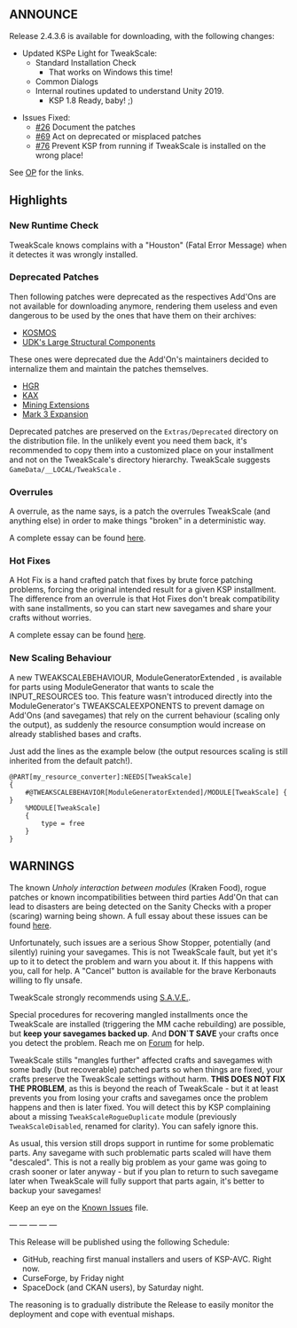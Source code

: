 ## ANNOUNCE

Release 2.4.3.6 is available for downloading, with the following changes:

+ Updated KSPe Light for TweakScale:
	+ Standard Installation Check
		- That works on Windows this time!
	+ Common Dialogs
	+ Internal routines updated to understand Unity 2019. 
		- KSP 1.8 Ready, baby! ;)
* Issues Fixed:
	+ [#26](https://github.com/net-lisias-ksp/TweakScale/issues/26) Document the patches
	+ [#69](https://github.com/net-lisias-ksp/TweakScale/issues/69) Act on deprecated or misplaced patches
	+ [#76](https://github.com/net-lisias-ksp/TweakScale/issues/76) Prevent KSP from running if TweakScale is installed on the wrong place!

See [OP](https://forum.kerbalspaceprogram.com/index.php?/topic/179030-*) for the links.

## Highlights

### New Runtime Check

TweakScale knows complains with a "Houston" (Fatal Error Message) when it detectes it was wrongly installed.

### Deprecated Patches

Then following patches were deprecated as the respectives Add'Ons are not available for downloading anymore, rendering them useless and even dangerous to be used by the ones that have them on their archives:

* [KOSMOS](https://forum.kerbalspaceprogram.com/index.php?/topic/6679-*)
* [UDK's Large Structural Components](https://forum.kerbalspaceprogram.com/index.php?/topic/31891-*)

These ones were deprecated due the Add'On's maintainers decided to internalize them and maintain the patches themselves.

* [HGR](https://forum.kerbalspaceprogram.com/index.php?/topic/131556-*)
* [KAX](https://forum.kerbalspaceprogram.com/index.php?/topic/180268-*)
* [Mining Extensions](https://forum.kerbalspaceprogram.com/index.php?/topic/130325-*)
* [Mark 3 Expansion](https://forum.kerbalspaceprogram.com/index.php?/topic/109401-*)

Deprecated patches are preserved on the `Extras/Deprecated` directory on the distribution file. In the unlikely event you need them back, it's recommended to copy them into a customized place on your installment and not on the TweakScale's directory hierarchy. TweakScale suggests `GameData/__LOCAL/TweakScale` .

### Overrules

A overrule, as the name says, is a patch the overrules TweakScale (and anything else) in order to make things "broken" in a deterministic way.

A complete essay can be found [here](https://forum.kerbalspaceprogram.com/index.php?/topic/179030-14-tweakscale-under-lisias-management-2434-2019-0903/&do=findComment&comment=3663098).

### Hot Fixes

A Hot Fix is a hand crafted patch that fixes by brute force patching problems, forcing the original intended result for a given KSP installment. The difference from an overrule is that Hot Fixes don't break compatibility with sane installments, so you can start new savegames and share your crafts without worries.

A complete essay can be found [here](https://forum.kerbalspaceprogram.com/index.php?/topic/179030-14-tweakscale-under-lisias-management-2434-2019-0903/&do=findComment&comment=3663098).

### New Scaling Behaviour

A new TWEAKSCALEBEHAVIOUR, ModuleGeneratorExtended , is available for parts using ModuleGenerator that wants to scale the INPUT_RESOURCES too. This feature wasn't introduced directly into the ModuleGenerator's TWEAKSCALEEXPONENTS to prevent damage on Add'Ons (and savegames) that rely on the current behaviour (scaling only the output), as suddenly the resource consumption would increase on already stablished bases and crafts.

Just add the lines as the example below (the output resources scaling is still inherited from the default patch!).

```
@PART[my_resource_converter]:NEEDS[TweakScale]
{
    #@TWEAKSCALEBEHAVIOR[ModuleGeneratorExtended]/MODULE[TweakScale] { }
    %MODULE[TweakScale]
    {
        type = free
    }
}
```

## WARNINGS

The known *Unholy interaction between modules* (Kraken Food), rogue patches or known incompatibilities between third parties Add'On that can lead to disasters are being detected on the Sanity Checks with a proper (scaring) warning being shown. A full essay about these issues can be found [here](https://forum.kerbalspaceprogram.com/index.php?/topic/179030-14-tweakscale-under-lisias-management-2434-2019-0903/).

Unfortunately, such issues are a serious Show Stopper, potentially (and silently) ruining your savegames. This is not TweakScale fault, but yet it's up to it to detect the problem and warn you about it. If this happens with you, call for help. A "Cancel" button is available for the brave Kerbonauts willing to fly unsafe.

TweakScale strongly recommends using [S.A.V.E.](https://forum.kerbalspaceprogram.com/index.php?/topic/94997-*).

Special procedures for recovering mangled installments once the TweakScale are installed (triggering the MM cache rebuilding) are possible, but **keep your savegames backed up**. And **DON`T SAVE** your crafts once you detect the problem. Reach me on [Forum](https://forum.kerbalspaceprogram.com/index.php?/topic/179030-*) for help.

TweakScale stills "mangles further" affected crafts and savegames with some badly (but recoverable) patched parts so when things are fixed, your crafts preserve the TweakScale settings without harm. **THIS DOES NOT FIX THE PROBLEM**,  as this is beyond the reach of TweakScale - but it at least prevents you from losing your crafts and savegames once the problem happens and then is later fixed. You will detect this by KSP complaining about a missing `TweakScaleRogueDuplicate` module (previously `TweakScaleDisabled`, renamed for clarity). You can safely ignore this.

As usual, this version still drops support in runtime for some problematic parts. Any savegame with such problematic parts scaled will have them "descaled". This is not a really big problem as your game was going to crash sooner or later anyway - but if you plan to return to such savegame later when TweakScale will fully support that parts again, it's better to backup your savegames!

Keep an eye on the [Known Issues](https://github.com/net-lisias-ksp/TweakScale/blob/master/KNOWN_ISSUES.md) file.

— — — — —

This Release will be published using the following Schedule:

* GitHub, reaching first manual installers and users of KSP-AVC. Right now.
* CurseForge, by Friday night
* SpaceDock (and CKAN users), by Saturday night.

The reasoning is to gradually distribute the Release to easily monitor the deployment and cope with eventual mishaps.
